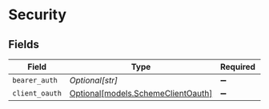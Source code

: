 # Security


## Fields

| Field                                                                | Type                                                                 | Required                                                             | Description                                                          |
| -------------------------------------------------------------------- | -------------------------------------------------------------------- | -------------------------------------------------------------------- | -------------------------------------------------------------------- |
| `bearer_auth`                                                        | *Optional[str]*                                                      | :heavy_minus_sign:                                                   | N/A                                                                  |
| `client_oauth`                                                       | [Optional[models.SchemeClientOauth]](../models/schemeclientoauth.md) | :heavy_minus_sign:                                                   | N/A                                                                  |